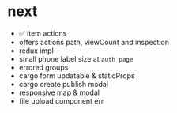 # next
- ✅ item actions
- offers actions path, viewCount and inspection
- redux impl
- small phone label size at `auth page`
- errored groups
- cargo form updatable & staticProps
- cargo create publish modal
- responsive map & modal
- file upload component err